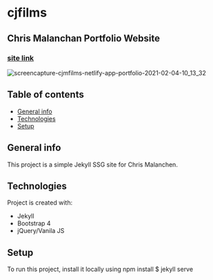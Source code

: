 # cjfilms
## Chris Malanchan Portfolio Website
### [site link](https://cjmfilms.netlify.app/portfolio)

![screencapture-cjmfilms-netlify-app-portfolio-2021-02-04-10_13_32](https://user-images.githubusercontent.com/9203795/106913136-afe2b380-66d1-11eb-9bc5-c68962497e01.png)

## Table of contents
* [General info](#general-info)
* [Technologies](#technologies)
* [Setup](#setup)

## General info
This project is a simple Jekyll SSG site for Chris Malanchen.
	
## Technologies
Project is created with:
* Jekyll
* Bootstrap 4
* jQuery/Vanila JS
	
## Setup
To run this project, install it locally using npm install
$ jekyll serve

